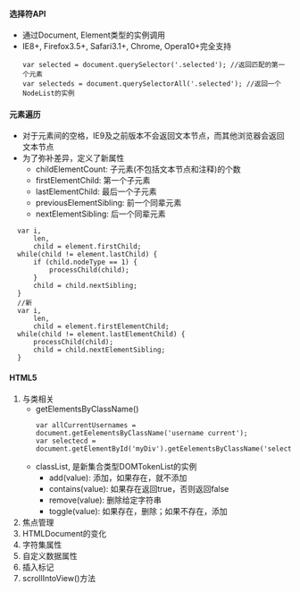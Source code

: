 #### 选择符API
+ 通过Document, Element类型的实例调用
+ IE8+, Firefox3.5+, Safari3.1+, Chrome, Opera10+完全支持
  ```
  var selected = document.querySelector('.selected'); //返回匹配的第一个元素
  var selecteds = document.querySelectorAll('.selected'); //返回一个NodeList的实例
  ```

#### 元素遍历
+ 对于元素间的空格，IE9及之前版本不会返回文本节点，而其他浏览器会返回文本节点
+ 为了弥补差异，定义了新属性
  - childElementCount: 子元素(不包括文本节点和注释)的个数
  - firstElementChild: 第一个子元素
  - lastElementChild: 最后一个子元素
  - previousElementSibling: 前一个同辈元素
  - nextElementSibling: 后一个同辈元素
```
  var i,
      len,
      child = element.firstChild;
  while(child != element.lastChild) {
      if (child.nodeType == 1) {
          processChild(child);
      }
      child = child.nextSibling;
  }
  //新
  var i,
      len,
      child = element.firstElementChild;
  while(child != element.lastElementChild) {
      processChild(child);
      child = child.nextElementSibling;
  }
```

#### HTML5
1. 与类相关
   + getElementsByClassName()
     ```
     var allCurrentUsernames = document.getEelementsByClassName('username current');
     var selectecd = document.getElementById('myDiv').getEelementsByClassName('selected');
     ```
   + classList, 是新集合类型DOMTokenList的实例
     - add(value): 添加，如果存在，就不添加
     - contains(value): 如果存在返回true，否则返回false
     - remove(value): 删除给定字符串
     - toggle(value): 如果存在，删除；如果不存在，添加
2. 焦点管理
3. HTMLDocument的变化
4. 字符集属性
5. 自定义数据属性
6. 插入标记
7. scrollIntoView()方法